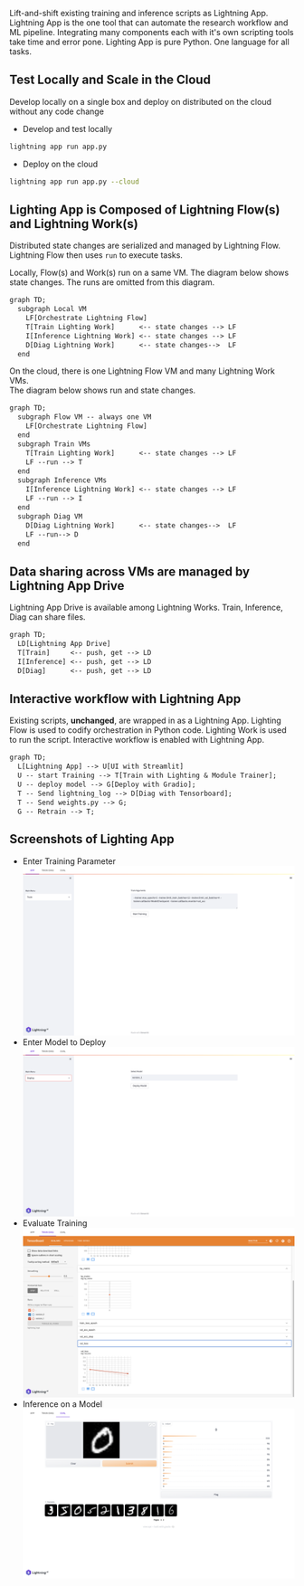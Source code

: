 Lift-and-shift existing training and inference scripts as Lightning App.
Lightning App is the one tool that can automate the research workflow and ML pipeline.
Integrating many components each with it's own scripting tools take time and error pone.
Lighting App is pure Python. 
One language for all tasks.


## Test Locally and Scale in the Cloud

Develop locally on a single box and deploy on distributed on the cloud without any code change
  
- Develop and test locally
```bash
lightning app run app.py
```
- Deploy on the cloud

```bash
lightning app run app.py --cloud
```

## Lighting App is Composed of Lightning Flow(s) and Lightning Work(s)

Distributed state changes are serialized and managed by Lightning Flow.  
Lightning Flow then uses `run` to execute tasks.

Locally, Flow(s) and Work(s) run on a same VM.
The diagram below shows state changes.
The runs are omitted from this diagram.

```mermaid
graph TD;
  subgraph Local VM
    LF[Orchestrate Lightning Flow]
    T[Train Lighting Work]      <-- state changes --> LF
    I[Inference Lightning Work] <-- state changes --> LF
    D[Diag Lightning Work]      <-- state changes-->  LF
  end
```
On the cloud, there is one Lightning Flow VM and many Lightning Work VMs.  
The diagram below shows run and state changes.

```mermaid
graph TD;
  subgraph Flow VM -- always one VM
    LF[Orchestrate Lightning Flow]
  end
  subgraph Train VMs
    T[Train Lighting Work]      <-- state changes --> LF
    LF --run --> T
  end
  subgraph Inference VMs
    I[Inference Lightning Work] <-- state changes --> LF
    LF --run --> I
  end
  subgraph Diag VM  
    D[Diag Lightning Work]      <-- state changes-->  LF
    LF --run--> D
  end
```

## Data sharing across VMs are managed by Lightning App Drive

Lightning App Drive is available among Lightning Works.
Train, Inference, Diag can share files.

```mermaid
graph TD;
  LD[Lightning App Drive]
  T[Train]     <-- push, get --> LD 
  I[Inference] <-- push, get --> LD
  D[Diag]      <-- push, get --> LD
```

## Interactive workflow with Lightning App
Existing scripts, **unchanged**, are wrapped in as a Lightning App.
Lighting Flow is used to codify orchestration in Python code.
Lighting Work is used to run the script. 
Interactive workflow is enabled with Lightning App.

```mermaid
graph TD;
  L[Lightning App] --> U[UI with Streamlit]
  U -- start Training --> T[Train with Lighting & Module Trainer];
  U -- deploy model --> G[Deploy with Gradio];
  T -- Send lightning_log --> D[Diag with Tensorboard];
  T -- Send weights.py --> G;
  G -- Retrain --> T;
```

## Screenshots of Lighting App

- Enter Training Parameter
![Train](./assets/../static/train.png)
- Enter Model to Deploy
![Deploy](./assets/../static/deploy.png)
- Evaluate Training
![Diag](./assets/../static/diag.png)
- Inference on a Model
![Inference](./assets/../static/inference.png)

